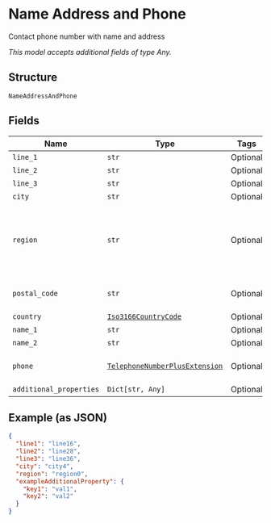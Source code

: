 
# Name Address and Phone

Contact phone number with name and address

*This model accepts additional fields of type Any.*

## Structure

`NameAddressAndPhone`

## Fields

| Name | Type | Tags | Description |
|  --- | --- | --- | --- |
| `line_1` | `str` | Optional | Address line 1 |
| `line_2` | `str` | Optional | Address line 2 |
| `line_3` | `str` | Optional | Address line 3 |
| `city` | `str` | Optional | City |
| `region` | `str` | Optional | State, Province, Territory, Canton or Prefecture. From [Universal Postal Union](https://www.upu.int/en/Postal-Solutions/Programmes-Services/Addressing-Solutions#addressing-s42-standard) as of 2-26-2020, [S42 International Address Standards](https://www.upu.int/UPU/media/upu/documents/PostCode/S42_International-Addressing-Standards.pdf). For U.S. addresses can be 2-character code from '#/components/schemas/StateCode' |
| `postal_code` | `str` | Optional | Postal code<br><br>**Constraints**: *Maximum Length*: `16` |
| `country` | [`Iso3166CountryCode`](../../doc/models/iso-3166-country-code.md) | Optional | Country code |
| `name_1` | `str` | Optional | Name line 1 |
| `name_2` | `str` | Optional | Name line 2 |
| `phone` | [`TelephoneNumberPlusExtension`](../../doc/models/telephone-number-plus-extension.md) | Optional | A telephone number that can contain optional text for an arbitrary length telephone extension number |
| `additional_properties` | `Dict[str, Any]` | Optional | - |

## Example (as JSON)

```json
{
  "line1": "line16",
  "line2": "line28",
  "line3": "line36",
  "city": "city4",
  "region": "region0",
  "exampleAdditionalProperty": {
    "key1": "val1",
    "key2": "val2"
  }
}
```

